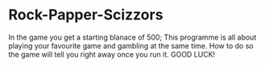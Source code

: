 # Rock-Papper-Scizzors
In the game you get a starting blanace of 500;
This programme is all about playing your favourite game and gambling at the same time.
How to do so the game will tell you right away once you run it.
GOOD LUCK!
